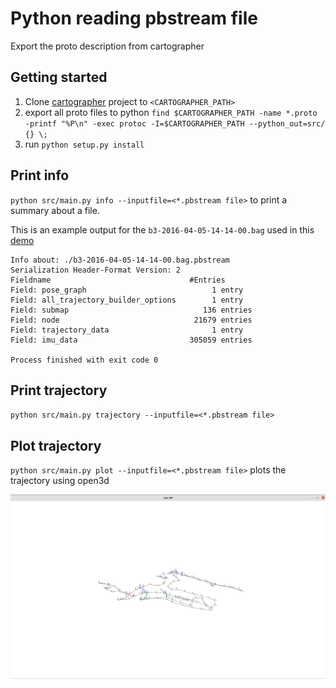 # Python reading pbstream file

Export the proto description from cartographer

## Getting started

1. Clone [cartographer](https://github.com/cartographer-project/cartographer) project to ``<CARTOGRAPHER_PATH>``
2. export all proto files to python `find $CARTOGRAPHER_PATH -name *.proto -printf "%P\n" -exec protoc -I=$CARTOGRAPHER_PATH --python_out=src/ {} \;`
3. run `python setup.py install`

## Print info

``python src/main.py info --inputfile=<*.pbstream file>`` to print a summary about a file.

This is an example output for the ``b3-2016-04-05-14-14-00.bag`` used in this
[demo](https://google-cartographer-ros.readthedocs.io/en/latest/assets_writer.html)

```
Info about: ./b3-2016-04-05-14-14-00.bag.pbstream
Serialization Header-Format Version: 2
Fieldname                            	#Entries
Field: pose_graph                    	     1 entry
Field: all_trajectory_builder_options	     1 entry
Field: submap                        	   136 entries
Field: node                          	 21679 entries
Field: trajectory_data               	     1 entry
Field: imu_data                      	305059 entries

Process finished with exit code 0
```


## Print trajectory

``python src/main.py trajectory --inputfile=<*.pbstream file>``

## Plot trajectory

``python src/main.py plot --inputfile=<*.pbstream file>`` plots the trajectory using open3d

![Resulting image](imgs/screenshot.png)
